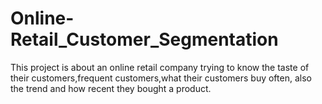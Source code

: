 # Online-Retail_Customer_Segmentation
This project is about an online retail company trying to know the taste of their customers,frequent customers,what their customers buy often, also the trend and how recent they bought a product.
